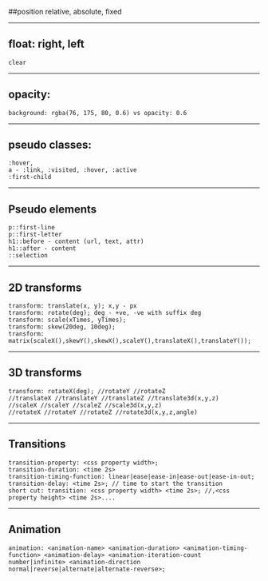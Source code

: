 ##position
    relative, absolute, fixed

---

## float: right, left
    clear

----

## opacity:
    background: rgba(76, 175, 80, 0.6) vs opacity: 0.6

---

## pseudo classes:
    :hover, 
    a - :link, :visited, :hover, :active
    :first-child

---

## Pseudo elements
    p::first-line
    p::first-letter
    h1::before - content (url, text, attr)
    h1::after - content
    ::selection

---

## 2D transforms
    transform: translate(x, y); x,y - px
    transform: rotate(deg); deg - +ve, -ve with suffix deg
    transform: scale(xTimes, yTimes);
    transform: skew(20deg, 10deg);
    transform: matrix(scaleX(),skewY(),skewX(),scaleY(),translateX(),translateY());

---

## 3D transforms
    transform: rotateX(deg); //rotateY //rotateZ
    //translateX //translateY //translateZ //translate3d(x,y,z)
    //scaleX //scaleY //scaleZ //scale3d(x,y,z)
    //rotateX //rotateY //rotateZ //rotate3d(x,y,z,angle)

---

## Transitions
    transition-property: <css property width>;
    transition-duration: <time 2s>
    transition-timing-function: linear|ease|ease-in|ease-out|ease-in-out;
    transition-delay: <time 2s>; // time to start the transition
    short cut: transition: <css property width> <time 2s>; //,<css property height> <time 2s>....

---

## Animation
    animation: <animation-name> <animation-duration> <animation-timing-function> <animation-delay> <animation-iteration-count number|infinite> <animation-direction normal|reverse|alternate|alternate-reverse>;    












